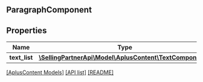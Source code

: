 ## ParagraphComponent

## Properties

Name | Type | Description | Notes
------------ | ------------- | ------------- | -------------
**text_list** | [**\SellingPartnerApi\Model\AplusContent\TextComponent[]**](TextComponent.md) |  |

[[AplusContent Models]](../) [[API list]](../../Api) [[README]](../../../README.md)
